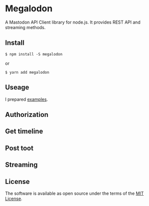 # Megalodon

A Mastodon API Client library for node.js. It provides REST API and streaming methods.


## Install

```
$ npm install -S megalodon
```

or

```
$ yarn add megalodon
```

## Useage
I prepared [examples](example).

## Authorization
## Get timeline
## Post toot
## Streaming



## License

The software is available as open source under the terms of the [MIT License](https://opensource.org/licenses/MIT).
